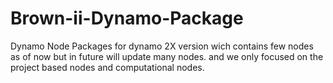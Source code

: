 # Brown-ii-Dynamo-Package
Dynamo Node Packages for dynamo 2X version wich contains few nodes as of now but in future will update many nodes. 
and we only focused on the project based nodes and computational nodes.
